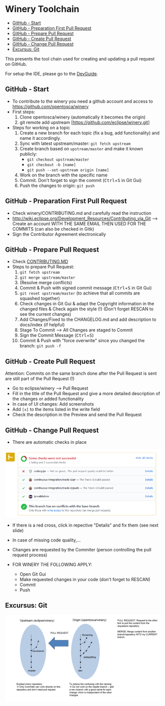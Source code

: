 # Winery Toolchain

<!-- toc -->

- [GitHub - Start](#github---start)
- [GitHub - Preparation First Pull Request](#github---preparation-first-pull-request)
- [GitHub - Prepare Pull Request](#github---prepare-pull-request)
- [GitHub - Create Pull Request](#github---create-pull-request)
- [GitHub - Change Pull Request](#github---change-pull-request)
- [Excursus: Git](#excursus-git)

<!-- tocstop -->

This presents the tool chain used for creating and updating a pull request on GitHub.

For setup the IDE, please go to the [DevGuide](./).

## GitHub - Start

* To contribute to the winery you need a github account and access to https://github.com/opentosca/winery
* First steps:
  1. Clone opentosca/winery (automatically it becomes the origin)
  2. git remote add upstream [https://github.com/eclipse/winery.git]
* Steps for working on a topic
  1. Create a new branch for each topic (fix a bug, add functionality) and name it accordingly.
  2. Sync with latest upstream/master: `git fetch upstream`
  3. Create branch based on `upstream/master` and make it known publicly:
     - `git checkout upstream/master`
	 - `git checkout -b [name]`
	 - `git push --set-upstream origin [name]`
  4. Work on the branch with the specific name
  5. Commit. Don't forget to sign the commit (<kbd>Ctrl</kbd>+<kbd>S</kbd> in Git Gui)
  6. Push the changes to origin: `git push`

## GitHub - Preparation First Pull Request

* Check winery/CONTRIBUTING.md and carefully read the instruction
* http://wiki.eclipse.org/Development_Resources/Contributing_via_Git --> Create an account WITH THE SAME EMAIL THEN USED FOR THE COMMITS (can also be checked in Gitk)
* Sign the Contributor Agreement electronically

## GitHub - Prepare Pull Request

* Check [CONTRIBUTING.MD](https://github.com/eclipse/winery/blob/master/CONTRIBUTING.md)
* Steps to prepare Pull Request:
  1. `git fetch upstream`
  2. `git merge upstream/master`
  3. (Resolve merge conflicts)
  4. Commit & Push with signed commit message (<kbd>Ctrl</kbd>+<kbd>S</kbd> in Git Gui)
  5. `git reset upstream/master` (to achieve that all commits are squashed together)
  6. Check changes in Git Gui & adapt the Copyright information in the changed files & Check again the style (!) (Don't forget RESCAN to see the current changes)
  7. Add Changes/Fixed to the CHANGELOG.md and add description to docs/index (if helpful)
  8. Stage To Commit --> All Changes are staged to Commit
  9. Sign the Commit Message (<kbd>Ctrl</kbd>+<kbd>S</kbd>)
  10. Commit & Push with "force overwrite" since you changed the branch: `git push -f`

## GitHub - Create Pull Request

Attention: Commits on the same branch done after the Pull Request is sent are still part of the Pull Request (!)

* Go to eclipse/winery --> Pull Request
* Fill in the title of the Pull Request and give a more detailed description of the changes or added functionality
* In case of UI changes: Add screenshots
* Add `[x]` to the items listed in the write field
* Check the description in the Preview and send the Pull Request

## GitHub - Change Pull Request

* There are automatic checks in place

![GitAutoCheck](graphics/autoCheckGit.png)

* If there is a red cross, click in repective "Details" and fix them (see next slide)

* In case of missing code quality,...
* Changes are requested by the Commiter (person controlling the pull request process)
* FOR WINERY THE FOLLOWING APPLY:
  - Open Git Gui
  - Make requested changes in your code (don't forget to RESCAN)
  - Commit
  - Push

## Excursus: Git

![ExcursusGit](graphics/ExcursusGit.png)
